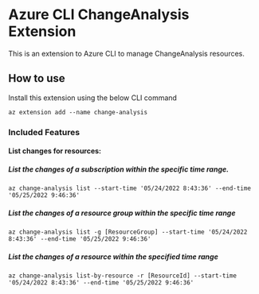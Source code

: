 # Azure CLI ChangeAnalysis Extension #
This is an extension to Azure CLI to manage ChangeAnalysis resources.

## How to use ##
Install this extension using the below CLI command
```
az extension add --name change-analysis
```
### Included Features
#### List changes for resources:

##### List the changes of a subscription within the specific time range.

```
az change-analysis list --start-time '05/24/2022 8:43:36' --end-time '05/25/2022 9:46:36'
```

##### List the changes of a resource group within the specific time range

```
az change-analysis list -g [ResourceGroup] --start-time '05/24/2022 8:43:36' --end-time '05/25/2022 9:46:36'
```

##### List the changes of a resource within the specified time range

```
az change-analysis list-by-resource -r [ResourceId] --start-time '05/24/2022 8:43:36' --end-time '05/25/2022 9:46:36'
```